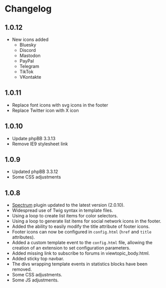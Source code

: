 # Changelog

## 1.0.12

* New icons added
    * Bluesky
    * Discord
    * Mastodon
    * PayPal
    * Telegram
    * TikTok
    * VKontakte

## 1.0.11

* Replace font icons with svg icons in the footer
* Replace Twitter icon with X icon

## 1.0.10

* Update phpBB 3.3.13
* Remove IE9 stylesheet link

## 1.0.9

* Updated phpBB 3.3.12
* Some CSS adjustments

## 1.0.8

* [Spectrum](https://github.com/seballot/spectrum) plugin updated to the latest version (2.0.10).
* Widespread use of Twig syntax in template files.
* Using a loop to create list items for color selectors.
* Using a loop to generate list items for social network icons in the footer.
* Added the ability to easily modify the title attribute of footer icons.
* Footer icons can now be configured in `config.html` (`href` and `title` attributes).
* Added a custom template event to the `config.html` file, allowing the creation of an extension to set configuration parameters.
* Added missing link to subscribe to forums in viewtopic_body.html.
* Added sticky top navbar.
* The divs wrapping template events in statistics blocks have been removed.
* Some CSS adjustments.
* Some JS adjustments.
